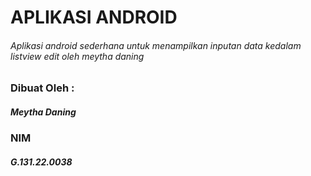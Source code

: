 # APLIKASI ANDROID
###### Aplikasi android sederhana untuk menampilkan inputan data kedalam listview edit oleh meytha daning

### Dibuat Oleh :
##### Meytha Daning
### NIM
##### G.131.22.0038